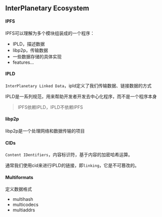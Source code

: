 ## InterPlanetary Ecosystem

#### IPFS

IPFS可以理解为多个模块组装成的一个程序：

- IPLD，描述数据
- libp2p，传输数据
- 一些数据存储的具体实现
- features...

#### IPLD

`InterPlanetary Linked Data`，ipld定义了我们传输数据、链接数据的方式

IPLD是一系列规范，用来帮助开发者开发去中心化程序，而不是一个程序本身

> IPFS依赖IPLD，IPLD不依赖IPFS

#### libp2p

libp2p是一个处理网络和数据传输的项目

#### CIDs

`Content IDentifiers`，内容标识符，基于内容的加密哈希运算。

通常我们使用cid来进行IPLD的链接，即`linking`，它是不可篡改的。

#### Multiformats

定义数据格式

- multihash
- multicodecs
- multiaddrs
